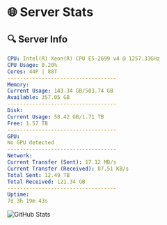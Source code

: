# 🌐 Server Stats
## 🔍 Server Info
```yaml
CPU: Intel(R) Xeon(R) CPU E5-2699 v4 @ 1257.33GHz
CPU Usage: 0.20%
Cores: 44P | 88T
-----------------------------------
Memory:
Current Usage: 143.34 GB/503.74 GB
Available: 357.05 GB
-----------------------------------
Disk:
Current Usage: 58.42 GB/1.71 TB
Free: 1.57 TB
-----------------------------------
GPU:
No GPU detected
-----------------------------------
Network:
Current Transfer (Sent): 17.12 MB/s
Current Transfer (Received): 87.51 KB/s
Total Sent: 12.49 TB
Total Received: 121.34 GB
-----------------------------------
Uptime:
7d 3h 19m 43s
```
![GitHub Stats](https://img.shields.io/badge/Updated-2025-03-15_00:42:32-blue)